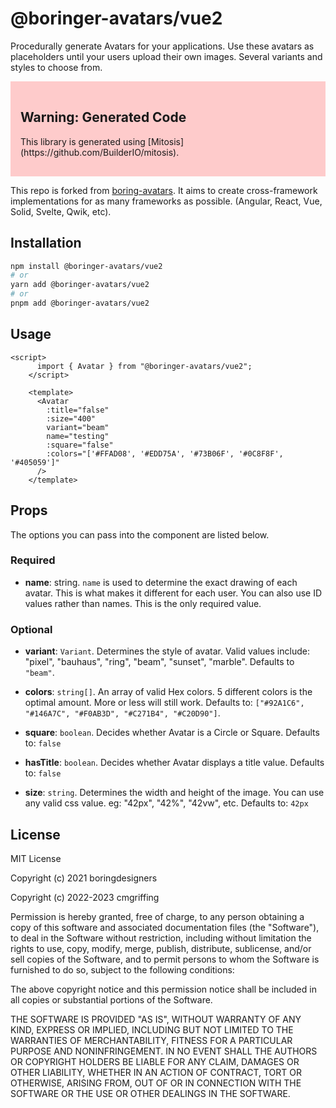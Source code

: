 # @boringer-avatars/vue2

Procedurally generate Avatars for your applications. Use these avatars as placeholders until your users upload their own images. Several variants and styles to choose from.

<div style="background: rgba(255, 0, 0, 0.2); padding:1rem;">
  <h2>Warning: Generated Code</h2>

  <p>This library is generated using [Mitosis](https://github.com/BuilderIO/mitosis).</p>
</div>

This repo is forked from [boring-avatars](https://boringavatars.com). It aims to create cross-framework implementations for as many frameworks as possible. (Angular, React, Vue, Solid, Svelte, Qwik, etc).

## Installation

```bash
npm install @boringer-avatars/vue2
# or
yarn add @boringer-avatars/vue2
# or
pnpm add @boringer-avatars/vue2
```

## Usage



```
<script>
      import { Avatar } from "@boringer-avatars/vue2";
    </script>

    <template>
      <Avatar
        :title="false"
        :size="400"
        variant="beam"
        name="testing"
        :square="false"
        :colors="['#FFAD08', '#EDD75A', '#73B06F', '#0C8F8F', '#405059']"
      />
    </template>
```

## Props

The options you can pass into the component are listed below.

### Required

- **name**: string. `name` is used to determine the exact drawing of each avatar. This is what makes it different for each user. You can also use ID values rather than names. This is the only required value.

### Optional

- **variant**: `Variant`. Determines the style of avatar. Valid values include: "pixel", "bauhaus", "ring", "beam", "sunset", "marble". Defaults to `"beam"`.

- **colors**: `string[]`. An array of valid Hex colors. 5 different colors is the optimal amount. More or less will still work. Defaults to: `["#92A1C6", "#146A7C", "#F0AB3D", "#C271B4", "#C20D90"]`.

- **square**: `boolean`. Decides whether Avatar is a Circle or Square. Defaults to: `false`

- **hasTitle**: `boolean`. Decides whether Avatar displays a title value. Defaults to: `false`

- **size**: `string`. Determines the width and height of the image. You can use any valid css value. eg: "42px", "42%", "42vw", etc. Defaults to: `42px`

## License

MIT License

Copyright (c) 2021 boringdesigners

Copyright (c) 2022-2023 cmgriffing

Permission is hereby granted, free of charge, to any person obtaining a copy
of this software and associated documentation files (the "Software"), to deal
in the Software without restriction, including without limitation the rights
to use, copy, modify, merge, publish, distribute, sublicense, and/or sell
copies of the Software, and to permit persons to whom the Software is
furnished to do so, subject to the following conditions:

The above copyright notice and this permission notice shall be included in all
copies or substantial portions of the Software.

THE SOFTWARE IS PROVIDED "AS IS", WITHOUT WARRANTY OF ANY KIND, EXPRESS OR
IMPLIED, INCLUDING BUT NOT LIMITED TO THE WARRANTIES OF MERCHANTABILITY,
FITNESS FOR A PARTICULAR PURPOSE AND NONINFRINGEMENT. IN NO EVENT SHALL THE
AUTHORS OR COPYRIGHT HOLDERS BE LIABLE FOR ANY CLAIM, DAMAGES OR OTHER
LIABILITY, WHETHER IN AN ACTION OF CONTRACT, TORT OR OTHERWISE, ARISING FROM,
OUT OF OR IN CONNECTION WITH THE SOFTWARE OR THE USE OR OTHER DEALINGS IN THE
SOFTWARE.